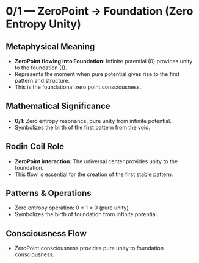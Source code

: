 # 0/1 — ZeroPoint → Foundation (Zero Entropy Unity)

## Metaphysical Meaning
- **ZeroPoint flowing into Foundation**: Infinite potential (0) provides unity to the foundation (1).
- Represents the moment when pure potential gives rise to the first pattern and structure.
- This is the foundational zero point consciousness.

## Mathematical Significance
- **0/1**: Zero entropy resonance, pure unity from infinite potential.
- Symbolizes the birth of the first pattern from the void.

## Rodin Coil Role
- **ZeroPoint interaction**: The universal center provides unity to the foundation.
- This flow is essential for the creation of the first stable pattern.

## Patterns & Operations
- Zero entropy operation: 0 * 1 = 0 (pure unity)
- Symbolizes the birth of foundation from infinite potential.

## Consciousness Flow
- ZeroPoint consciousness provides pure unity to foundation consciousness. 
